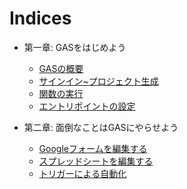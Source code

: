 # Indices

 - 第一章: GASをはじめよう
    - [GASの概要](01_Overview.md)
    - [サインイン~プロジェクト生成](02_CreateProject.md)
    - [関数の実行](03_ExecFunc.md)
    - [エントリポイントの設定](04_DefAppClass.md)

 - 第二章: 面倒なことはGASにやらせよう
    - [Googleフォームを編集する](05_EditForms.md)
    - [スプレッドシートを編集する](06_EditSheet.md)
    - [トリガーによる自動化](07_Trigger.md)
